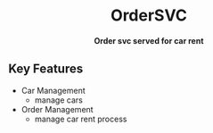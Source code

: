 
<h1 align="center">
  OrderSVC
  <br>
</h1>

<h4 align="center">Order svc served for car rent</h4>

## Key Features

* Car Management
  - manage cars
* Order Management
  - manage car rent process